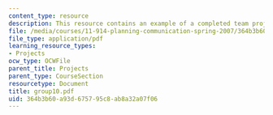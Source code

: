 ```yaml
---
content_type: resource
description: This resource contains an example of a completed team project.
file: /media/courses/11-914-planning-communication-spring-2007/364b3b60a93d675795c8ab8a32a07f06_group10.pdf
file_type: application/pdf
learning_resource_types:
- Projects
ocw_type: OCWFile
parent_title: Projects
parent_type: CourseSection
resourcetype: Document
title: group10.pdf
uid: 364b3b60-a93d-6757-95c8-ab8a32a07f06
---
```

